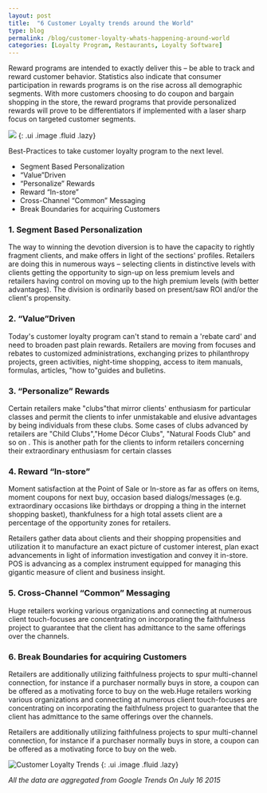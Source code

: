 ```yaml
---
layout: post
title:  "6 Customer Loyalty trends around the World"
type: blog
permalink: /blog/customer-loyalty-whats-happening-around-world
categories: [Loyalty Program, Restaurants, Loyalty Software]
---
```


Reward programs are intended to exactly deliver this – be able to track and reward customer behavior. Statistics also indicate that consumer participation in rewards programs is on the rise across all demographic segments. With more customers choosing to do coupon and bargain shopping in the store, the reward programs that provide personalized rewards will prove to be differentiators if implemented with a laser sharp focus on targeted customer segments.


![](https://pegke.com/sites/default/files/uploads/customer-loyalty-3B-whats-happening-around-the-world.jpg)
{: .ui .image .fluid .lazy}

Best-Practices to take customer loyalty program to the next level.

* Segment Based Personalization
* “Value”Driven
* “Personalize” Rewards
* Reward “In-store”
* Cross-Channel “Common” Messaging
* Break Boundaries for acquiring Customers


### 1. Segment Based Personalization

The way to winning the devotion diversion is to have the capacity to rightly fragment clients, and make offers in light of the sections' profiles. Retailers are doing this in numerous ways – selecting clients in distinctive levels with clients getting the opportunity to sign-up on less premium levels and retailers having control on moving up to the high premium levels (with better advantages). The division is ordinarily based on present/saw ROI and/or the client's propensity.



### 2. “Value”Driven

Today's customer loyalty program can't stand to remain a 'rebate card' and need to broaden past plain rewards. Retailers are moving from focuses and rebates to customized administrations, exchanging prizes to philanthropy projects, green activities, night-time shopping, access to item manuals, formulas, articles, "how to"guides and bulletins.



### 3. “Personalize” Rewards

Certain retailers make "clubs"that mirror clients' enthusiasm for particular classes and permit the clients to infer unmistakable and elusive advantages by being individuals from these clubs. Some cases of clubs advanced by retailers are "Child Clubs","Home Décor Clubs", "Natural Foods Club" and so on . This is another path for the clients to inform retailers concerning their extraordinary enthusiasm for certain classes



### 4. Reward “In-store”

Moment satisfaction at the Point of Sale or In-store as far as offers on items, moment coupons for next buy, occasion based dialogs/messages (e.g. extraordinary occasions like birthdays or dropping a thing in the internet shopping basket), thankfulness for a high total assets client are a percentage of the opportunity zones for retailers.

Retailers gather data about clients and their shopping propensities and utilization it to manufacture an exact picture of customer interest, plan exact advancements in light of information investigation and convey it in-store. POS is advancing as a complex instrument equipped for managing this gigantic measure of client and business insight.



### 5. Cross-Channel “Common” Messaging

Huge retailers working various organizations and connecting at numerous client touch-focuses are concentrating on incorporating the faithfulness project to guarantee that the client has admittance to the same offerings over the channels.



### 6. Break Boundaries for acquiring Customers

Retailers are additionally utilizing faithfulness projects to spur multi-channel connection, for instance if a purchaser normally buys in store, a coupon can be offered as a motivating force to buy on the web.Huge retailers working various organizations and connecting at numerous client touch-focuses are concentrating on incorporating the faithfulness project to guarantee that the client has admittance to the same offerings over the channels.

Retailers are additionally utilizing faithfulness projects to spur multi-channel connection, for instance if a purchaser normally buys in store, a coupon can be offered as a motivating force to buy on the web.


![Customer Loyalty Trends](https://pegke.com/sites/default/files/uploads/screen-shot-2015-07-16-at-10.00.41-am.png)
{: .ui .image .fluid .lazy}


_All the data are aggregated from Google Trends On July 16 2015_
